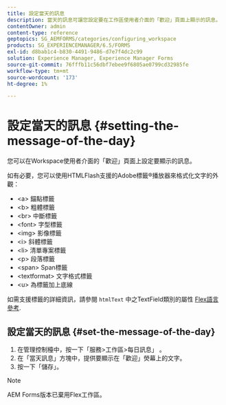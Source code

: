 ```yaml
---
title: 設定當天的訊息
description: 當天的訊息可讓您設定要在工作區使用者介面的「歡迎」頁面上顯示的訊息。
contentOwner: admin
content-type: reference
geptopics: SG_AEMFORMS/categories/configuring_workspace
products: SG_EXPERIENCEMANAGER/6.5/FORMS
exl-id: d8bab1c4-b830-4491-9486-d7e7f4dc2c99
solution: Experience Manager, Experience Manager Forms
source-git-commit: 76fffb11c56dbf7ebee9f6805ae0799cd32985fe
workflow-type: tm+mt
source-wordcount: '173'
ht-degree: 1%

---
```


# 設定當天的訊息 {#setting-the-message-of-the-day}

您可以在Workspace使用者介面的「歡迎」頁面上設定要顯示的訊息。

如有必要，您可以使用HTMLFlash支援的Adobe標籤®播放器來格式化文字的外觀：

* &lt;a> 錨點標籤
* &lt;b> 粗體標籤
* &lt;br> 中斷標籤
* &lt;font> 字型標籤
* &lt;img> 影像標籤
* &lt;i> 斜體標籤
* &lt;li> 清單專案標籤
* &lt;p> 段落標籤
* &lt;span> Span標籤
* &lt;textformat> 文字格式標籤
* &lt;u> 為標籤加上底線

如需支援標籤的詳細資訊，請參閱 `htmlText` 中之TextField類別的屬性 [Flex語言參考](https://flex.apache.org/).

## 設定當天的訊息 {#set-the-message-of-the-day}

1. 在管理控制檯中，按一下「服務>工作區>每日訊息」 。
1. 在「當天訊息」方塊中，提供要顯示在「歡迎」熒幕上的文字。
1. 按一下「儲存」。

>[!NOTE]
>
>AEM Forms版本已棄用Flex工作區。

